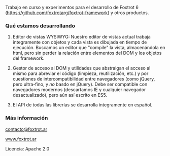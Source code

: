 Trabajo en curso y experimentos para el desarrollo de Foxtrot 6 (https://github.com/foxtrotarg/foxtrot-framework) y otros productos.

### Qué estamos desarrollando

1. Editor de vistas WYSIWYG: Nuestro editor de vistas actual trabaja íntegramente con objetos y cada vista es dibujada en tiempo de ejecución. Buscamos un editor que "compile" la vista, almacenándola en html, pero sin perder la relación entre elementos del DOM y los objetos del framework.

2. Gestor de acceso al DOM y utilidades que abstraigan el acceso al mismo para abreviar el código (limpieza, reutilización, etc.) y por cuestiones de intercompatibilidad entre navegadores (como jQuery, pero ultra-fino, y _no_ basdo en jQuery). Debe ser compatible con navegadores modernos (descartamos IE y cualquier navegador desactualizado), pero aún así escrito en ES5.

3. El API de todas las librerías se desarrolla íntegramente en español.

### Más información

contacto@foxtrot.ar

www.foxtrot.ar

Licencia: Apache 2.0
